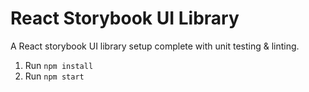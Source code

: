 # React Storybook UI Library

A React storybook UI library setup complete with unit testing & linting.

1. Run `npm install`
2. Run `npm start`